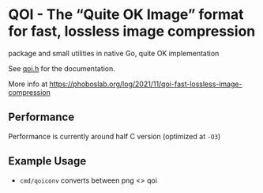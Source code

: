 # QOI - The “Quite OK Image” format for fast, lossless image compression

package and small utilities in native Go, quite OK implementation

See [qoi.h](https://github.com/phoboslab/qoi/blob/master/qoi.h) for
the documentation.

More info at https://phoboslab.org/log/2021/11/qoi-fast-lossless-image-compression

## Performance

Performance is currently around half C version (optimized at `-O3`)

## Example Usage

- `cmd/qoiconv` converts between png <> qoi
